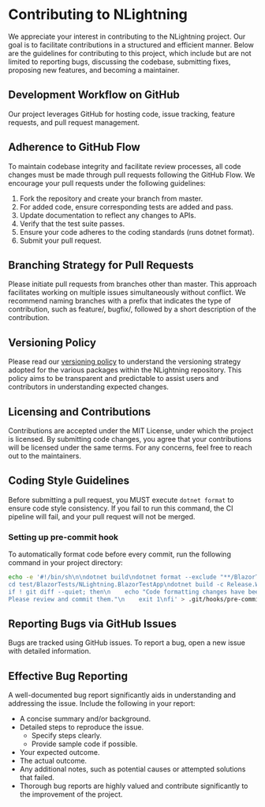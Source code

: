 # Contributing to NLightning

We appreciate your interest in contributing to the NLightning project. Our goal is to facilitate contributions in a
structured and efficient manner. Below are the guidelines for contributing to this project, which include but are not
limited to reporting bugs, discussing the codebase, submitting fixes, proposing new features, and becoming a maintainer.

## Development Workflow on GitHub

Our project leverages GitHub for hosting code, issue tracking, feature requests, and pull request management.

## Adherence to GitHub Flow

To maintain codebase integrity and facilitate review processes, all code changes must be made through pull requests
following the GitHub Flow. We encourage your pull requests under the following guidelines:

1. Fork the repository and create your branch from master.
2. For added code, ensure corresponding tests are added and pass.
3. Update documentation to reflect any changes to APIs.
4. Verify that the test suite passes.
5. Ensure your code adheres to the coding standards (runs dotnet format).
6. Submit your pull request.

## Branching Strategy for Pull Requests

Please initiate pull requests from branches other than master. This approach facilitates working on multiple issues
simultaneously without conflict. We recommend naming branches with a prefix that indicates the type of contribution,
such as feature/, bugfix/, followed by a short description of the contribution.

## Versioning Policy

Please read our [versioning policy](VERSIONING.md) to understand the versioning strategy
adopted for the various packages within the NLightning repository. This policy aims to be transparent and predictable to
assist users and contributors in understanding expected changes.

## Licensing and Contributions

Contributions are accepted under the MIT License, under which the project is licensed. By submitting code changes, you
agree that your contributions will be licensed under the same terms. For any concerns, feel free to reach out to the
maintainers.

## Coding Style Guidelines

Before submitting a pull request, you MUST execute `dotnet format` to ensure code style consistency. If you fail to run
this command, the CI pipeline will fail, and your pull request will not be merged.

### Setting up pre-commit hook

To automatically format code before every commit, run the following command in your project directory:

```sh
echo -e '#!/bin/sh\n\ndotnet build\ndotnet format --exclude "**/BlazorTests/**"\n\n \
cd test/BlazorTests/NLightning.BlazorTestApp\ndotnet build -c Release.Wasm\ndotnet format\n\ncd ../../..\n\n \
if ! git diff --quiet; then\n    echo "Code formatting changes have been made. \
Please review and commit them."\n    exit 1\nfi' > .git/hooks/pre-commit && chmod +x .git/hooks/pre-commit
```

## Reporting Bugs via GitHub Issues

Bugs are tracked using GitHub issues. To report a bug, open a new issue with detailed information.

## Effective Bug Reporting

A well-documented bug report significantly aids in understanding and addressing the issue. Include the following in your
report:

- A concise summary and/or background.
- Detailed steps to reproduce the issue.
    - Specify steps clearly.
    - Provide sample code if possible.
- Your expected outcome.
- The actual outcome.
- Any additional notes, such as potential causes or attempted solutions that failed.
- Thorough bug reports are highly valued and contribute significantly to the improvement of the project.